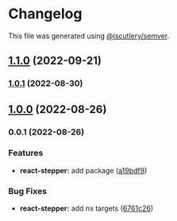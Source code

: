 # Changelog

This file was generated using [@jscutlery/semver](https://github.com/jscutlery/semver).

## [1.1.0](https://gitlab.migoinc.com/migotv/paintbox/compare/react-stepper@1.0.1...react-stepper@1.1.0) (2022-09-21)

### [1.0.1](https://gitlab.migoinc.com/migotv/paintbox/compare/react-stepper@1.0.0...react-stepper@1.0.1) (2022-08-30)

## [1.0.0](https://gitlab.migoinc.com/migotv/paintbox/compare/react-stepper@0.0.1...react-stepper@1.0.0) (2022-08-26)

### 0.0.1 (2022-08-26)


### Features

* **react-stepper:** add package ([a19bdf9](https://gitlab.migoinc.com/migotv/paintbox/commit/a19bdf9ea8436e57d38899dd9d6479673f9f926c))


### Bug Fixes

* **react-stepper:** add nx targets ([6761c26](https://gitlab.migoinc.com/migotv/paintbox/commit/6761c26c58e64a3c580621abdc0b63e5d7c45ca0))

